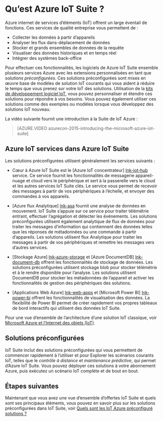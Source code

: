 <properties
    pageTitle="Vue d’ensemble de Microsoft Azure IoT Suite | Microsoft Azure"
    description="Découvrez comment Azure IoT Suite propose internet des solutions préconfigurés choses pour collecter, analyser et stocker des données, fournissent des visualisations et intégrer avec d’autres systèmes."
    services=""
    suite="iot-suite"
    documentationCenter=""
    authors="dominicbetts"
    manager="timlt"
    editor=""/>

<tags
     ms.service="iot-suite"
     ms.devlang="na"
     ms.topic="get-started-article"
     ms.tgt_pltfrm="na"
     ms.workload="na"
     ms.date="08/09/2016"
     ms.author="dobett"/>

# <a name="what-is-azure-iot-suite"></a>Qu’est Azure IoT Suite ?

Azure internet de services d’éléments (IoT) offrent un large éventail de fonctions. Ces services de qualité entreprise vous permettent de :

- Collecter les données à partir d’appareils
- Analyser les flux dans-déplacement de données
- Stocker et grands ensembles de données de la requête
- Visualiser des données historiques et en temps réel
- Intégrer des systèmes back-office

Pour effectuer ces fonctionnalités, les logiciels de Azure IoT Suite ensemble plusieurs services Azure avec les extensions personnalisées en tant que *solutions préconfigurées*. Ces solutions préconfigurées sont mises en œuvre base de modèles de solution IoT courants qui vous aident à réduire le temps que vous prenez sur votre IoT des solutions. Utilisation de la [kits de développement logiciel IoT][lnk-sdks], vous pouvez personnaliser et étendre ces solutions pour répondre à vos besoins. Vous pouvez également utiliser ces solutions comme des exemples ou modèles lorsque vous développez des solutions IoT nouveau.

La vidéo suivante fournit une introduction à la Suite de IoT Azure :

> [AZURE.VIDEO azurecon-2015-introducing-the-microsoft-azure-iot-suite]

## <a name="azure-iot-services-in-azure-iot-suite"></a>Azure IoT services dans Azure IoT Suite

Les solutions préconfigurées utilisent généralement les services suivants :

- Cœur à Azure IoT Suite est le [Azure IoT concentrateur] [ lnk-iot-hub] service. Ce service fournit les fonctionnalités de messagerie appareil-nuage et cloud vers le périphérique et sert à la passerelle vers le cloud et les autres services IoT Suite clés. Le service vous permet de recevoir des messages à partir de vos périphériques à l’échelle, et envoyer des commandes à vos appareils.

- [Azure flux Analytique] [ lnk-asa] fournit une analyse de données en mouvement. IoT Suite s’appuie sur ce service pour traiter télémétrie entrant, effectuer l’agrégation et détecter les événements. Les solutions préconfigurées utilisent également analytique de flux de données pour traiter les messages d’information qui contiennent des données telles que les réponses de métadonnées ou une commande à partir d’appareils. Les solutions utilisent flux Analytique pour traiter les messages à partir de vos périphériques et remettre les messages vers d’autres services.

- [Stockage Azure] [ lnk-azure-storage] et [Azure DocumentDB] [ lnk-document-db] offrent les fonctionnalités de stockage de données. Les solutions préconfigurées utilisent stockage blob pour stocker télémétrie et à le rendre disponible pour l’analyse. Les solutions utilisent DocumentDB pour stocker les métadonnées de l’appareil et activer les fonctionnalités de gestion des périphériques des solutions.

- [Applications Web Azure] [ lnk-web-apps] et [Microsoft Power BI] [ lnk-power-bi] offrent les fonctionnalités de visualisation des données. La flexibilité de Power BI permet de créer rapidement vos propres tableaux de bord interactifs qui utilisent des données IoT Suite.

Pour une vue d’ensemble de l’architecture d’une solution IoT classique, voir [Microsoft Azure et l’Internet des objets (IoT)][iot-suite-what-is-azure-iot].

## <a name="preconfigured-solutions"></a>Solutions préconfigurées

IoT Suite inclut des solutions préconfigurées qui vous permettent de commencer rapidement à l’utiliser et pour Explorer les scénarios courants IoT, telles que le *contrôle à distance* et *maintenance prédictive*, qui permet d’Azure IoT Suite. Vous pouvez déployer ces solutions à votre abonnement Azure, puis exécutez un scénario IoT complète et de bout en bout.

## <a name="next-steps"></a>Étapes suivantes

Maintenant que vous avez une vue d’ensemble d’offertes IoT Suite et quels sont ses principaux éléments, vous pouvez en savoir plus sur les solutions préconfigurées dans IoT Suite, voir [Quels sont les IoT Azure préconfiguré solutions ?][lnk-what-are-preconfig]

[lnk-sdks]: https://azure.microsoft.com/documentation/articles/iot-hub-sdks-summary/
[lnk-iot-hub]: https://azure.microsoft.com/documentation/services/iot-hub/
[lnk-asa]: https://azure.microsoft.com/documentation/services/stream-analytics/
[lnk-azure-storage]: https://azure.microsoft.com/documentation/services/storage/
[lnk-document-db]: https://azure.microsoft.com/documentation/services/documentdb/
[lnk-power-bi]: https://powerbi.microsoft.com/
[lnk-web-apps]: https://azure.microsoft.com/documentation/services/app-service/web/
[iot-suite-what-is-azure-iot]: iot-suite-what-is-azure-iot.md
[lnk-what-are-preconfig]: iot-suite-what-are-preconfigured-solutions.md
